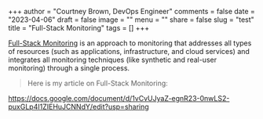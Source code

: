 +++
author = "Courtney Brown, DevOps Engineer"
comments = false
date = "2023-04-06"
draft = false
image = ""
menu = ""
share = false
slug = "test"
title = "Full-Stack Monitoring"
tags = []
+++

[Full-Stack Monitoring](https://www.adservio.fr/post/full-stack-monitoring-best-features-and-tools) is an approach to monitoring that addresses all types of resources (such as applications, infrastructure, and cloud services) and integrates all monitoring techniques (like synthetic and real-user monitoring) through a single process.

> Here is my article on Full-Stack Monitoring: 

https://docs.google.com/document/d/1vCvUJyaZ-egnR23-0nwLS2-puxGLp4I1ZIEHuJCNNdY/edit?usp=sharing
